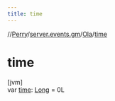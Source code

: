 ```yaml
---
title: time
---
```

//[Perry](../../../index.html)/[server.events.gm](../index.html)/[Ola](index.html)/[time](time.html)



# time



[jvm]\
var [time](time.html): [Long](https://kotlinlang.org/api/latest/jvm/stdlib/kotlin/-long/index.html) = 0L




